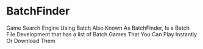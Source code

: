 # BatchFinder
Game Search Engine Using Batch Also Known As BatchFinder, Is a Batch File Development that has a list of Batch Games That You Can Play Instantly Or Download Them

